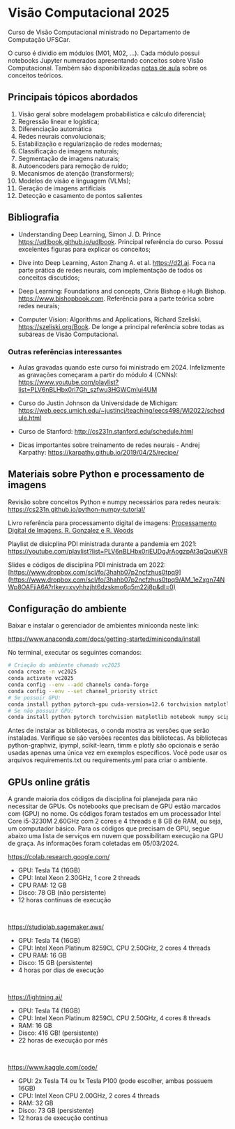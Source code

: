 # Visão Computacional 2025

Curso de Visão Computacional ministrado no Departamento de Computação UFSCar. 

O curso é dividio em módulos (M01, M02, ...). Cada módulo possui notebooks Jupyter numerados apresentando conceitos sobre Visão Computacional. Também são disponibilizadas [notas de aula](<Notas de Aula.pdf>) sobre os conceitos teóricos.

## Principais tópicos abordados

1. Visão geral sobre modelagem probabilística e cálculo diferencial;
2. Regressão linear e logística;
3. Diferenciação automática
4. Redes neurais convolucionais;
5. Estabilização e regularização de redes modernas;
6. Classificação de imagens naturais;
7. Segmentação de imagens naturais;
8. Autoencoders para remoção de ruído;
9. Mecanismos de atenção (transformers);
10. Modelos de visão e linguagem (VLMs);
11. Geração de imagens artificiais
12. Detecção e casamento de pontos salientes

## Bibliografia

* Understanding Deep Learning, Simon J. D. Prince
https://udlbook.github.io/udlbook. Principal referência do curso. Possui excelentes figuras para explicar os conceitos;

* Dive into Deep Learning, Aston Zhang A. et al. https://d2l.ai. Foca na parte prática de redes neurais, com implementação de todos os conceitos discutidos;

* Deep Learning: Foundations and concepts, Chris Bishop e Hugh Bishop. https://www.bishopbook.com. Referência para a parte teórica sobre redes neurais;

* Computer Vision: Algorithms and Applications, Richard Szeliski. https://szeliski.org/Book. De longe a principal referência sobre todas as subáreas de Visão Computacional.

### Outras referências interessantes

* Aulas gravadas quando este curso foi ministrado em 2024. Infelizmente as gravações começaram a partir do módulo 4 (CNNs): https://www.youtube.com/playlist?list=PLV6nBLHbx0ri7Gh_szfwu3HGWCmIui4UM

* Curso do Justin Johnson da Universidade de Michigan: https://web.eecs.umich.edu/~justincj/teaching/eecs498/WI2022/schedule.html

* Curso de Stanford: http://cs231n.stanford.edu/schedule.html

* Dicas importantes sobre treinamento de redes neurais - Andrej Karpathy: https://karpathy.github.io/2019/04/25/recipe/

## Materiais sobre Python e processamento de imagens

Revisão sobre conceitos Python e numpy necessários para redes neurais: https://cs231n.github.io/python-numpy-tutorial/

Livro referência para processamento digital de imagens: [Processamento Digital de Imagens, R. Gonzalez e R. Woods](https://www.amazon.com.br/Processamento-digital-imagens-Rafael-Gonzalez/dp/8576054019)

Playlist de disicplina PDI ministrada durante a pandemia em 2021: https://youtube.com/playlist?list=PLV6nBLHbx0riEUDgJrAogzpAt3qQquKVR

Slides e códigos de disciplina PDI ministrada em 2022: [https://www.dropbox.com/scl/fo/3hahb07p2ncfzhus0tpq9](https://www.dropbox.com/scl/fo/3hahb07p2ncfzhus0tpq9/AM_1eZxgn74NWp8OAFjiA6A?rlkey=xvyhhzjht6dzskmo6q5m22j8p&dl=0)

## Configuração do ambiente

Baixar e instalar o gerenciador de ambientes miniconda neste link:

https://www.anaconda.com/docs/getting-started/miniconda/install

No terminal, executar os seguintes comandos:

```bash
# Criação do ambiente chamado vc2025
conda create -n vc2025
conda activate vc2025
conda config --env --add channels conda-forge
conda config --env --set channel_priority strict
# Se possuir GPU:
conda install python pytorch-gpu cuda-version=12.6 torchvision matplotlib notebook numpy scipy transformers diffusers accelerate python-graphviz ipympl scikit-learn timm plotly
# Se não possuir GPU:
conda install python pytorch torchvision matplotlib notebook numpy scipy transformers diffusers accelerate python-graphviz ipympl scikit-learn timm plotly
```

Antes de instalar as bibliotecas, o conda mostra as versões que serão instaladas. Verifique se são versões recentes das bibliotecas. As bibliotecas python-graphviz, ipympl, scikit-learn, timm e plotly são opcionais e serão usadas apenas uma única vez em exemplos específicos. Você pode usar os arquivos requirements.txt ou requirements.yml para criar o ambiente. 

## GPUs online grátis

A grande maioria dos códigos da disciplina foi planejada para não necessitar de GPUs. Os notebooks que precisam de GPU estão marcados com (GPU) no nome. Os códigos foram testados em um processador Intel Core i5-3230M 2.60GHz com 2 cores e 4 threads e 8 GB de RAM, ou seja, um computador básico. Para os códigos que precisam de GPU, segue abaixo uma lista de serviços em nuvem que possibilitam execução na GPU de graça. As informações foram coletadas em 05/03/2024.

https://colab.research.google.com/
* GPU: Tesla T4 (16GB)
* CPU: Intel Xeon 2.30GHz, 1 core 2 threads
* CPU RAM: 12 GB
* Disco: 78 GB (não persistente)
* 12 horas contínuas de execução

<br/>

https://studiolab.sagemaker.aws/
* GPU: Tesla T4 (16GB)
* CPU: Intel Xeon Platinum 8259CL CPU 2.50GHz, 2 cores 4 threads
* CPU RAM: 16 GB
* Disco: 15 GB (persistente)
* 4 horas por dias de execução

<br/>

https://lightning.ai/
* GPU: Tesla T4 (16GB)
* CPU: Intel Xeon Platinum 8259CL CPU 2.50GHz, 4 cores 8 threads
* RAM: 16 GB
* Disco: 416 GB! (persistente)
* 22 horas de execução por mês

<br/>

https://www.kaggle.com/code/
* GPU: 2x Tesla T4 ou 1x Tesla P100 (pode escolher, ambas possuem 16GB)
* CPU: Intel Xeon CPU 2.00GHz, 2 cores 4 threads
* RAM: 32 GB
* Disco: 73 GB (persistente)
* 12 horas de execução contínua